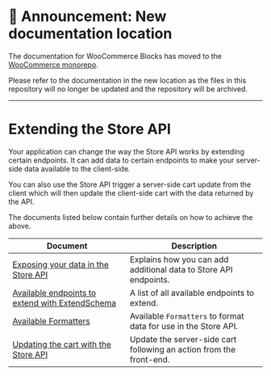 # 📣 Announcement: New documentation location

The documentation for WooCommerce Blocks has moved to the [WooCommerce monorepo](https://github.com/woocommerce/woocommerce/tree/trunk/plugins/woocommerce-blocks/docs/).

Please refer to the documentation in the new location as the files in this repository will no longer be updated and the repository will be archived.

---

# Extending the Store API

Your application can change the way the Store API works by extending certain endpoints. It can add data to certain endpoints to make your server-side data available to the client-side.

You can also use the Store API trigger a server-side cart update from the client which will then update the client-side cart with the data returned by the API.

The documents listed below contain further details on how to achieve the above.

| Document                                                                              | Description                                                                        |
|---------------------------------------------------------------------------------------|------------------------------------------------------------------------------------|
| [Exposing your data in the Store API](./extend-rest-api-add-data.md)                  | Explains how you can add additional data to Store API endpoints.                   |
| [Available endpoints to extend with ExtendSchema](./available-endpoints-to-extend.md) | A list of all available endpoints to extend.                                       |
| [Available Formatters](./extend-rest-api-formatters.md)                               | Available `Formatters` to format data for use in the Store API.                    |
| [Updating the cart with the Store API](./extend-rest-api-update-cart.md)              | Update the server-side cart following an action from the front-end.                |

